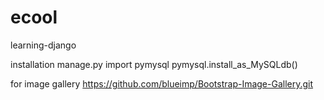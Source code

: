 # ecool
learning-django


installation
manage.py
import pymysql
pymysql.install_as_MySQLdb()


for image gallery
https://github.com/blueimp/Bootstrap-Image-Gallery.git